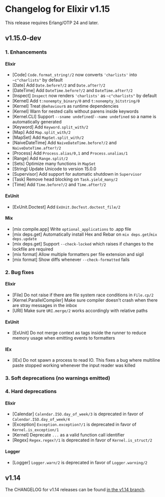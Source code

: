 # Changelog for Elixir v1.15

This release requires Erlang/OTP 24 and later.

## v1.15.0-dev

### 1. Enhancements

#### Elixir

  * [Code] `Code.format_string!/2` now converts `'charlists'` into `~c"charlists"` by default
  * [Date] Add `Date.before?/2` and `Date.after?/2`
  * [DateTime] Add `DateTime.before?/2` and `DateTime.after?/2`
  * [Inspect] `Inspect` now renders `'charlists'` as `~c"charlists"` by default
  * [Kernel] Add `t:nonempty_binary/0` and `t:nonempty_bitstring/0`
  * [Kernel] Treat `@behaviour`s as runtime dependencies
  * [Kernel] Warn for nested calls without parens inside keywords
  * [Kernel.CLI] Support `--sname undefined`/`--name undefined` so a name is automatically generated
  * [Keyword] Add `Keyword.split_with/2`
  * [Map] Add `Map.split_with/2`
  * [MapSet] Add `MapSet.split_with/2`
  * [NaiveDateTime] Add `NaiveDateTime.before?/2` and `NaiveDateTime.after?/2`
  * [Process] Add `Process.alias/0,1` and `Process.unalias/1`
  * [Range] Add `Range.split/2`
  * [Sets] Optimize many functions in `MapSet`
  * [String] Update Unicode to version 15.0.0
  * [Supervisor] Add support for automatic shutdown in `Supervisor`
  * [Task] Remove head blocking on `Task.yield_many/2`
  * [Time] Add `Time.before?/2` and `Time.after?/2`

#### ExUnit

  * [ExUnit.Doctest] Add `ExUnit.DocTest.doctest_file/2`

#### Mix

  * [mix compile.app] Write `optional_applications` to .app file
  * [mix deps.get] Automatically install Hex and Rebar on `mix deps.get`/`mix deps.update`
  * [mix deps.get] Support `--check-locked` which raises if changes to the lockfile are required
  * [mix format] Allow multiple formatters per file extension and sigil
  * [mix format] Show diffs whenever `--check-formatted` fails

### 2. Bug fixes

#### Elixir

  * [File] Do not raise if there are file system race conditions in `File.cp/2`
  * [Kernel.ParallelCompiler] Make sure compiler doesn't crash when there are stray messages in the inbox
  * [URI] Make sure `URI.merge/2` works accordingly with relative paths

#### ExUnit

  * [ExUnit] Do not merge context as tags inside the runner to reduce memory usage when emitting events to formatters

#### IEx

  * [IEx] Do not spawn a process to read IO. This fixes a bug where multiline paste stopped working
    whenever the input reader was killed

### 3. Soft deprecations (no warnings emitted)

### 4. Hard deprecations

#### Elixir

  * [Calendar] `Calendar.ISO.day_of_week/3` is deprecated in favor of `Calendar.ISO.day_of_week/4`
  * [Exception] `Exception.exception?/1` is deprecated in favor of `Kernel.is_exception/1`
  * [Kernel] Deprecate `...` as a valid function call identifier
  * [Regex] `Regex.regex?/1` is deprecated in favor of `Kernel.is_struct/2`

#### Logger

  * [Logger] `Logger.warn/2` is deprecated in favor of `Logger.warning/2`

## v1.14

The CHANGELOG for v1.14 releases can be found [in the v1.14 branch](https://github.com/elixir-lang/elixir/blob/v1.14/CHANGELOG.md).
